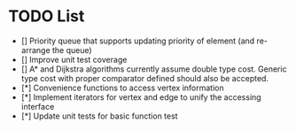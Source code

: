 # TODO List

- [] Priority queue that supports updating priority of element (and re-arrange the queue)
- [] Improve unit test coverage
- [] A* and Dijkstra algorithms currently assume double type cost. Generic type cost with proper comparator defined should also be accepted.
- [*] Convenience functions to access vertex information
- [*] Implement iterators for vertex and edge to unify the accessing interface
- [*] Update unit tests for basic function test